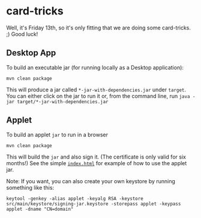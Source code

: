 card-tricks
===========
Well, it's Friday 13th, so it's only fitting that we are doing some card-tricks. ;) Good luck!


Desktop App
----------
To build an executable jar (for running locally as a Desktop application):

    mvn clean package

This will produce a jar called `*-jar-with-dependencies.jar` under `target`.
You can either click on the jar to run it or, from the command line, run
    `java -jar target/*-jar-with-dependencies.jar`


Applet
--------

To build an applet `jar` to run in a browser

    mvn clean package
	
This will build the `jar` and also sign it. (The certificate is only valid for six months!)
See the simple <a href="https://github.com/oontvoo/card-tricks/blob/master/index.html">`index.html`</a> for example of how to use the applet jar.



Note: If you want, you can also create your own keystore by running something like this:

    keytool -genkey -alias applet -keyalg RSA -keystore src/main/keystore/signing-jar.keystore -storepass applet -keypass applet -dname "CN=domain"
